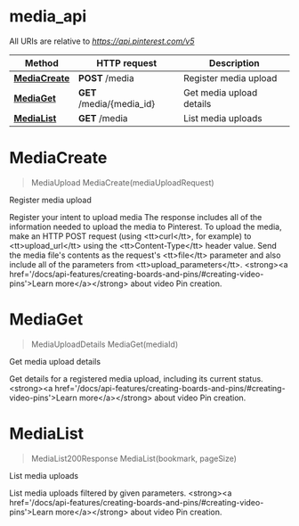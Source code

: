 # media_api

All URIs are relative to *https://api.pinterest.com/v5*

Method | HTTP request | Description
------------- | ------------- | -------------
[**MediaCreate**](media_api.md#MediaCreate) | **POST** /media | Register media upload
[**MediaGet**](media_api.md#MediaGet) | **GET** /media/{media_id} | Get media upload details
[**MediaList**](media_api.md#MediaList) | **GET** /media | List media uploads


<a name="MediaCreate"></a>
# **MediaCreate**
> MediaUpload MediaCreate(mediaUploadRequest)

Register media upload

Register your intent to upload media  The response includes all of the information needed to upload the media to Pinterest.  To upload the media, make an HTTP POST request (using &lt;tt&gt;curl&lt;/tt&gt;, for example) to &lt;tt&gt;upload_url&lt;/tt&gt; using the &lt;tt&gt;Content-Type&lt;/tt&gt; header value. Send the media file&#39;s contents as the request&#39;s &lt;tt&gt;file&lt;/tt&gt; parameter and also include all of the parameters from &lt;tt&gt;upload_parameters&lt;/tt&gt;.  &lt;strong&gt;&lt;a href&#x3D;&#39;/docs/api-features/creating-boards-and-pins/#creating-video-pins&#39;&gt;Learn more&lt;/a&gt;&lt;/strong&gt; about video Pin creation.
<a name="MediaGet"></a>
# **MediaGet**
> MediaUploadDetails MediaGet(mediaId)

Get media upload details

Get details for a registered media upload, including its current status.  &lt;strong&gt;&lt;a href&#x3D;&#39;/docs/api-features/creating-boards-and-pins/#creating-video-pins&#39;&gt;Learn more&lt;/a&gt;&lt;/strong&gt; about video Pin creation.
<a name="MediaList"></a>
# **MediaList**
> MediaList200Response MediaList(bookmark, pageSize)

List media uploads

List media uploads filtered by given parameters.  &lt;strong&gt;&lt;a href&#x3D;&#39;/docs/api-features/creating-boards-and-pins/#creating-video-pins&#39;&gt;Learn more&lt;/a&gt;&lt;/strong&gt; about video Pin creation.
